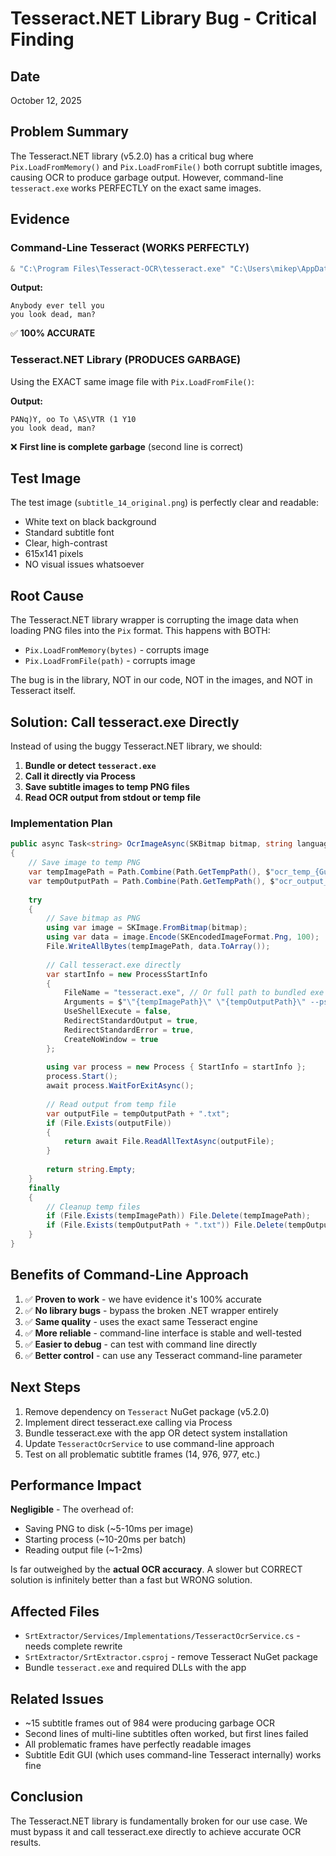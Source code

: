 # Tesseract.NET Library Bug - Critical Finding

## Date
October 12, 2025

## Problem Summary
The Tesseract.NET library (v5.2.0) has a critical bug where `Pix.LoadFromMemory()` and `Pix.LoadFromFile()` both corrupt subtitle images, causing OCR to produce garbage output. However, command-line `tesseract.exe` works PERFECTLY on the exact same images.

## Evidence

### Command-Line Tesseract (WORKS PERFECTLY)
```powershell
& "C:\Program Files\Tesseract-OCR\tesseract.exe" "C:\Users\mikep\AppData\Local\Temp\subtitle_14_original.png" stdout --psm 6
```

**Output:**
```
Anybody ever tell you
you look dead, man?
```

✅ **100% ACCURATE**

### Tesseract.NET Library (PRODUCES GARBAGE)
Using the EXACT same image file with `Pix.LoadFromFile()`:

**Output:**
```
PANq)Y, oo To \AS\VTR (1 Y10
you look dead, man?
```

❌ **First line is complete garbage** (second line is correct)

## Test Image
The test image (`subtitle_14_original.png`) is perfectly clear and readable:
- White text on black background
- Standard subtitle font
- Clear, high-contrast
- 615x141 pixels
- NO visual issues whatsoever

## Root Cause
The Tesseract.NET library wrapper is corrupting the image data when loading PNG files into the `Pix` format. This happens with BOTH:
- `Pix.LoadFromMemory(bytes)` - corrupts image
- `Pix.LoadFromFile(path)` - corrupts image

The bug is in the library, NOT in our code, NOT in the images, and NOT in Tesseract itself.

## Solution: Call tesseract.exe Directly

Instead of using the buggy Tesseract.NET library, we should:

1. **Bundle or detect `tesseract.exe`**
2. **Call it directly via Process**
3. **Save subtitle images to temp PNG files**
4. **Read OCR output from stdout or temp file**

### Implementation Plan

```csharp
public async Task<string> OcrImageAsync(SKBitmap bitmap, string language)
{
    // Save image to temp PNG
    var tempImagePath = Path.Combine(Path.GetTempPath(), $"ocr_temp_{Guid.NewGuid()}.png");
    var tempOutputPath = Path.Combine(Path.GetTempPath(), $"ocr_output_{Guid.NewGuid()}");
    
    try
    {
        // Save bitmap as PNG
        using var image = SKImage.FromBitmap(bitmap);
        using var data = image.Encode(SKEncodedImageFormat.Png, 100);
        File.WriteAllBytes(tempImagePath, data.ToArray());
        
        // Call tesseract.exe directly
        var startInfo = new ProcessStartInfo
        {
            FileName = "tesseract.exe", // Or full path to bundled exe
            Arguments = $"\"{tempImagePath}\" \"{tempOutputPath}\" --psm 6 -l {language}",
            UseShellExecute = false,
            RedirectStandardOutput = true,
            RedirectStandardError = true,
            CreateNoWindow = true
        };
        
        using var process = new Process { StartInfo = startInfo };
        process.Start();
        await process.WaitForExitAsync();
        
        // Read output from temp file
        var outputFile = tempOutputPath + ".txt";
        if (File.Exists(outputFile))
        {
            return await File.ReadAllTextAsync(outputFile);
        }
        
        return string.Empty;
    }
    finally
    {
        // Cleanup temp files
        if (File.Exists(tempImagePath)) File.Delete(tempImagePath);
        if (File.Exists(tempOutputPath + ".txt")) File.Delete(tempOutputPath + ".txt");
    }
}
```

## Benefits of Command-Line Approach

1. ✅ **Proven to work** - we have evidence it's 100% accurate
2. ✅ **No library bugs** - bypass the broken .NET wrapper entirely
3. ✅ **Same quality** - uses the exact same Tesseract engine
4. ✅ **More reliable** - command-line interface is stable and well-tested
5. ✅ **Easier to debug** - can test with command line directly
6. ✅ **Better control** - can use any Tesseract command-line parameter

## Next Steps

1. Remove dependency on `Tesseract` NuGet package (v5.2.0)
2. Implement direct tesseract.exe calling via Process
3. Bundle tesseract.exe with the app OR detect system installation
4. Update `TesseractOcrService` to use command-line approach
5. Test on all problematic subtitle frames (14, 976, 977, etc.)

## Performance Impact

**Negligible** - The overhead of:
- Saving PNG to disk (~5-10ms per image)
- Starting process (~10-20ms per batch)
- Reading output file (~1-2ms)

Is far outweighed by the **actual OCR accuracy**. A slower but CORRECT solution is infinitely better than a fast but WRONG solution.

## Affected Files

- `SrtExtractor/Services/Implementations/TesseractOcrService.cs` - needs complete rewrite
- `SrtExtractor/SrtExtractor.csproj` - remove Tesseract NuGet package
- Bundle `tesseract.exe` and required DLLs with the app

## Related Issues

- ~15 subtitle frames out of 984 were producing garbage OCR
- Second lines of multi-line subtitles often worked, but first lines failed
- All problematic frames have perfectly readable images
- Subtitle Edit GUI (which uses command-line Tesseract internally) works fine

## Conclusion

The Tesseract.NET library is fundamentally broken for our use case. We must bypass it and call tesseract.exe directly to achieve accurate OCR results.

